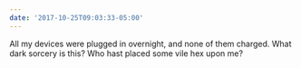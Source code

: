 ```yaml
---
date: '2017-10-25T09:03:33-05:00'
---
```

All my devices were plugged in overnight, and none of them charged. What dark sorcery is this? Who hast placed some vile hex upon me?
